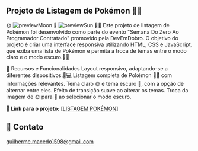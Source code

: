 ## Projeto de Listagem de Pokémon 🐱‍🐉

🌞
![previewMoon](https://github.com/Guilherme-dev15/projeto-listagem-pokemon/assets/49658386/2b5ab437-04b8-4d2f-83a4-1ab98957b686)
🌙
![previewSun](https://github.com/Guilherme-dev15/projeto-listagem-pokemon/assets/49658386/ebfe124e-94e7-4f8d-a022-9d12ecb671a9)
🚀🚀 Este projeto de listagem de Pokémon foi desenvolvido como parte do evento "Semana Do Zero Ao Programador Contratado" promovido pela DevEmDobro. O objetivo do projeto é criar uma interface responsiva utilizando HTML, CSS e JavaScript, que exiba uma lista de Pokémon e permita a troca de temas entre o modo claro e o modo escuro.🚀🚀

🔨 Recursos e Funcionalidades
Layout responsivo, adaptando-se a diferentes dispositivos.📱💻
Listagem completa de Pokémon 🐱‍🐉 com informações relevantes.
Tema claro 🌞 e tema escuro 🌙, com a opção de alternar entre eles.
Efeito de transição suave ao alterar os temas.
Troca da imagem de 🌞 para 🌙 ao selecionar o modo escuro.

**🔗 Link para o projeto:** [<a href="https://guilherme-dev15.github.io/projeto-listagem-pokemon/">LISTAGEM POKÉMON</a>]


## 📧 Contato
guilherme.macedo1598@gmail.com
